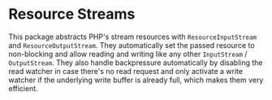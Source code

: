 # Resource Streams

This package abstracts PHP's stream resources with `ResourceInputStream` and `ResourceOutputStream`. They automatically set the passed resource to non-blocking and allow reading and writing like any other `InputStream` / `OutputStream`. They also handle backpressure automatically by disabling the read watcher in case there's no read request and only activate a write watcher if the underlying write buffer is already full, which makes them very efficient.

